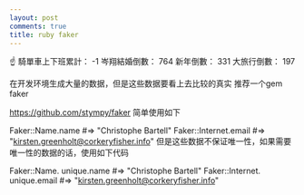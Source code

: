 ```yaml
---
layout: post
comments: true
title: ruby faker
---
```


:point_up:
騎單車上下班累計： -1
岑翔結婚倒數： 764
新年倒數： 331
大旅行倒數： 197

在开发环境生成大量的数据，但是这些数据要看上去比较的真实 推荐一个gem faker

https://github.com/stympy/faker
简单使用如下

Faker::Name.name      #=> "Christophe Bartell"
Faker::Internet.email #=> "kirsten.greenholt@corkeryfisher.info"
但是这些数据不保证唯一性，如果需要唯一性的数据的话，使用如下代码

Faker::Name. unique.name      #=> "Christophe Bartell"
Faker::Internet. unique.email #=> "kirsten.greenholt@corkeryfisher.info"
